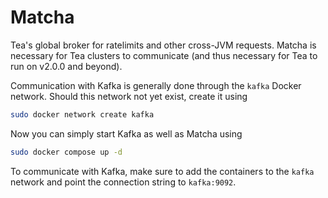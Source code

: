 # Matcha

Tea's global broker for ratelimits and other cross-JVM requests.
Matcha is necessary for Tea clusters to communicate (and thus necessary for Tea to run on v2.0.0 and beyond).

Communication with Kafka is generally done through the `kafka` Docker network. Should this network not yet exist, create it using

```sh
sudo docker network create kafka
```

Now you can simply start Kafka as well as Matcha using

```sh
sudo docker compose up -d
```

To communicate with Kafka, make sure to add the containers to the `kafka` network
and point the connection string to `kafka:9092`.
